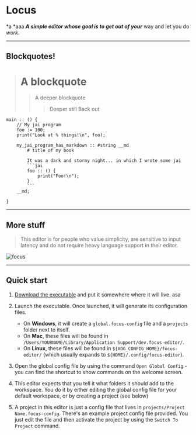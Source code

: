 # Locus

*a *aaa ***A **simple** ***editor*** *whose* goal is to get out of your*** way and let you do *work.*

---

## Blockquotes!

> # A blockquote
>
>> A deeper
>> blockquote
>>> Deeper still
> Back out

```jai
main :: () {
    // My jai program
    foo := 100;
    print("Look at % things!\n", foo);

    my_jai_program_has_markdown :: #string __md
        # title of my book

        It was a dark and stormy night... in which I wrote some jai
        ```jai
        foo :: () {
            print("Foo!\n");
        }
        ```
    __md;

}
```

---

## More stuff

>
> This editor is for people who value simplicity, are sensitive to input latency and do not require heavy language support in their editor.
>

![focus](https://user-images.githubusercontent.com/119373822/236081314-45d53952-7a6c-4d6b-8773-e5b49d1dbdab.gif)

---

## Quick start

1. [Download the executable](https://github.com/focus-editor/focus/releases) and put it somewhere where it will live.
asa
2. Launch the executable. Once launched, it will generate its configuration files.
    * On **Windows**, it will create a `global.focus-config` file and a `projects` folder next to itself.
    * On **Mac**, these files will be found in `/Users/YOURNAME/Library/Application Support/dev.focus-editor/`.
    * On **Linux**, these files will be found in `${XDG_CONFIG_HOME}/focus-editor/` (which usually expands to `${HOME}/.config/focus-editor`).

3. Open the global config file by using the command `Open Global Config` - you can find the shortcut to show commands on the welcome screen.

4. This editor expects that you tell it what folders it should add to the workspace. You do it by either editing the global config file for your default workspace, or by creating a project (see below)

5. A project in this editor is just a config file that lives in `projects/Project Name.focus-config`. There's an example project config file provided. You just edit the file and then activate the project by using the `Switch To Project` command.
